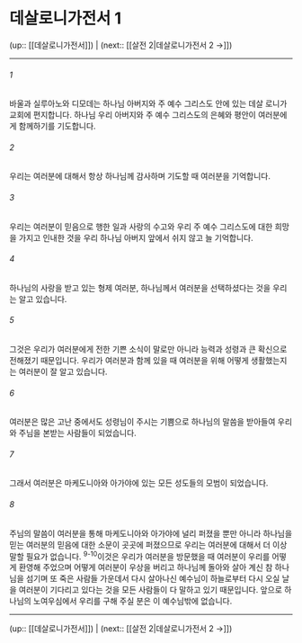 # 데살로니가전서 1

(up:: [[데살로니가전서]]) | (next:: [[살전 2|데살로니가전서 2 →]])

***




###### 1 

바울과 실루아노와 디모데는 하나님 아버지와 주 예수 그리스도 안에 있는 데살 로니가 교회에 편지합니다. 하나님 우리 아버지와 주 예수 그리스도의 은혜와 평안이 여러분에게 함께하기를 기도합니다. 



###### 2 

우리는 여러분에 대해서 항상 하나님께 감사하며 기도할 때 여러분을 기억합니다. 



###### 3 

우리는 여러분이 믿음으로 행한 일과 사랑의 수고와 우리 주 예수 그리스도에 대한 희망을 가지고 인내한 것을 우리 하나님 아버지 앞에서 쉬지 않고 늘 기억합니다. 



###### 4 

하나님의 사랑을 받고 있는 형제 여러분, 하나님께서 여러분을 선택하셨다는 것을 우리는 알고 있습니다. 



###### 5 

그것은 우리가 여러분에게 전한 기쁜 소식이 말로만 아니라 능력과 성령과 큰 확신으로 전해졌기 때문입니다. 우리가 여러분과 함께 있을 때 여러분을 위해 어떻게 생활했는지는 여러분이 잘 알고 있습니다. 



###### 6 

여러분은 많은 고난 중에서도 성령님이 주시는 기쁨으로 하나님의 말씀을 받아들여 우리와 주님을 본받는 사람들이 되었습니다. 



###### 7 

그래서 여러분은 마케도니아와 아가야에 있는 모든 성도들의 모범이 되었습니다. 



###### 8 

주님의 말씀이 여러분을 통해 마케도니아와 아가야에 널리 퍼졌을 뿐만 아니라 하나님을 믿는 여러분의 믿음에 대한 소문이 곳곳에 퍼졌으므로 우리는 여러분에 대해서 더 이상 말할 필요가 없습니다. <sup class="versenum">9-10</sup>이것은 우리가 여러분을 방문했을 때 여러분이 우리를 어떻게 환영해 주었으며 어떻게 여러분이 우상을 버리고 하나님께 돌아와 살아 계신 참 하나님을 섬기며 또 죽은 사람들 가운데서 다시 살아나신 예수님이 하늘로부터 다시 오실 날을 여러분이 기다리고 있다는 것을 모든 사람들이 다 말하고 있기 때문입니다. 앞으로 하나님의 노여우심에서 우리를 구해 주실 분은 이 예수님밖에 없습니다.

***

(up:: [[데살로니가전서]]) | (next:: [[살전 2|데살로니가전서 2 →]])
